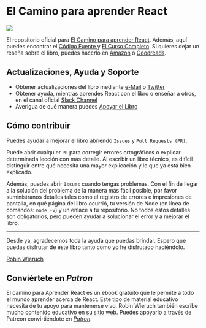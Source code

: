 # El Camino para aprender React

<img align="middle" src="https://avatars0.githubusercontent.com/u/32949016?s=200&v=4">


El repositorio oficial para [El Camino para aprender React](https://www.robinwieruch.de/the-road-to-learn-react/). Además, aquí puedes encontrar el [Código Fuente ](https://github.com/rwieruch/hackernews-client) y [El Curso Completo](https://roadtoreact.com/). Si quieres dejar un reseña sobre el libro, puedes hacerlo en [Amazon](https://www.amazon.com/dp/B077HJFCQX?tag=21moves-20) o [Goodreads](https://www.goodreads.com/book/show/37503118-the-road-to-learn-react).

## Actualizaciones, Ayuda y Soporte

* Obtener actualizaciones del libro mediante [e-Mail](https://www.getrevue.co/profile/rwieruch) o [Twitter](https://twitter.com/rwieruch)
* Obtener ayuda, mientras aprendes React con el libro o enseñar a otros, en el canal oficial [Slack Channel](https://slack-the-road-to-learn-react.wieruch.com/)
* Averigua de qué manera puedes [Apoyar el Libro](https://www.robinwieruch.de/about/)

## Cómo contribuir

Puedes ayudar a mejorar el libro abriendo `Issues` y `Pull Requests (PR)`.

Puede abrir cualquier `PR` para corregir errores ortográficos o explicar determinada lección con más detalle. Al escribir un libro técnico, es difícil distinguir entre qué necesita una mayor explicación y lo que ya está bien explicado.

Además, puedes abrir `Issues` cuando tengas problemas. Con el fin de llegar a la solución del problema de la manera más fácil posible, por favor suminístranos detalles tales como el registro de errores e impresiones de pantalla, en qué página del libro ocurrió, tu versión de Node (en línea de comandos: `node -v`) y un enlace a tu repositorio. No todos estos detalles son obligatorios, pero pueden ayudar a solucionar el error y a mejorar el libro.

---

Desde ya, agradecemos toda la ayuda que puedas brindar. Espero que puedas disfrutar de este libro tanto como yo he disfrutado haciéndolo.

[Robin Wieruch](https://twitter.com/rwieruch)

## Conviértete en *Patron*

El camino para Aprender React es un ebook gratuito que le permite a todo el mundo aprender acerca de React. Este tipo de material educativo necesita de tu apoyo para mantenerse vivo. Robin Wieruch también escribe mucho contenido educativo en [su sitio web](https://www.robinwieruch.de/). Puedes apoyarlo a través de Patreon convirtiéndote en [*Patron*](https://www.patreon.com/rwieruch).
